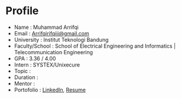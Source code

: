 # Profile

* Name            : Muhammad Arrifqi
* Email           : Arrifqirifqiii@gmail.com
* University      : Institut Teknologi Bandung
* Faculty/School  : School of Electrical Engineering and Informatics | Telecommunication Engineering
* GPA             : 3.36 / 4.00
* Intern          : SYSTEX/Unixecure
*   Topic         : 
*   Duration      :
* Mentor          :
* Portofolio      : [LinkedIn](https://www.linkedin.com/in/muhammad-arrifqi-5b730b248/), [Resume](https://drive.google.com/drive/folders/1Ji5DnC1yW9QQIkC7Pcv0EK0xGjxZNewf)
